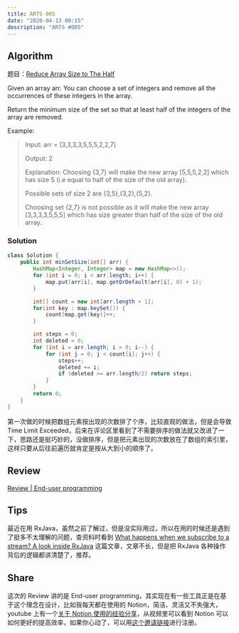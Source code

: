```yaml
---
title: ARTS 005
date: "2020-04-13 00:15"
description: "ARTS #005"
---
```


## Algorithm
题目：[Reduce Array Size to The Half](https://leetcode.com/problems/reduce-array-size-to-the-half/)

Given an array arr.  You can choose a set of integers and remove all the occurrences of these integers in the array.

Return the minimum size of the set so that at least half of the integers of the array are removed.

Example:
> Input: arr = [3,3,3,3,5,5,5,2,2,7]
>
> Output: 2
>
> Explanation: Choosing {3,7} will make the new array [5,5,5,2,2] which has size 5 (i.e equal to half of the size of the old array).
>
> Possible sets of size 2 are {3,5},{3,2},{5,2}.
>
> Choosing set {2,7} is not possible as it will make the new array [3,3,3,3,5,5,5] which has size greater than half of the size of the old array.

### Solution
```java
class Solution {
    public int minSetSize(int[] arr) {
        HashMap<Integer, Integer> map = new HashMap<>();
        for (int i = 0; i < arr.length; i++) {
            map.put(arr[i], map.getOrDefault(arr[i], 0) + 1);
        }

        int[] count = new int[arr.length + 1];
        for(int key : map.keySet()) {
            count[map.get(key)]++;
        }

        int steps = 0;
        int deleted = 0;
        for (int i = arr.length; i > 0; i--) {
            for (int j = 0; j < count[i]; j++) {
                steps++;
                deleted += i;
                if (deleted >= arr.length/2) return steps;
            }
        }
        return 0;
    }
}
```

第一次做的时候把数组元素按出现的次数排了个序，比较直观的做法，但是会导致 Time Limit Exceeded，后来在评论区里看到了不需要排序的做法就又改进了一下，思路还是挺巧妙的，没做排序，但是把元素出现的次数放在了数组的索引里，这样只要从后往前遍历就肯定是按从大到小的顺序了。

## Review
[Review | End-user programming](https://blog.blankyao.com/end-user-programming/)

## Tips
最近在用 RxJava，虽然之前了解过，但是没实际用过，所以在用的时候还是遇到了挺多不太理解的问题，查资料时看到 [What happens when we subscribe to a stream? A look inside RxJava](https://medium.com/@wasyl/what-happens-when-we-subscribe-to-rxjava-stream-d2d430febfd4) 这篇文章，文章不长，但是把 RxJava 各种操作背后的逻辑都讲清楚了，推荐。

## Share
这次的 Review 讲的是 End-user programming，其实现在有一些工具正是在基于这个理念在设计，比如我每天都在使用的 Notion，简洁、灵活又不失强大，youtube 上有一个[关于 Notion 使用的经验分享](https://www.youtube.com/watch?v=m9S5I3pWz94)，从视频里可以看到 Notion 可以如何更好的提高效率，如果你心动了，可以用[这个邀请链接](https://www.notion.so/?r=f258077dc70145da9dda68791e5eb7b3)进行注册。